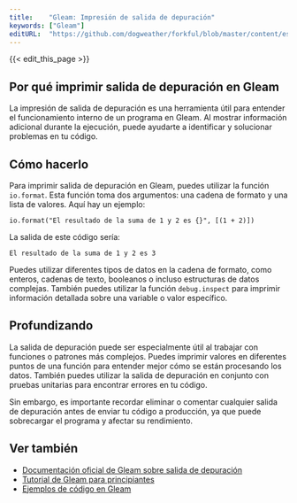 ```yaml
---
title:    "Gleam: Impresión de salida de depuración"
keywords: ["Gleam"]
editURL:  "https://github.com/dogweather/forkful/blob/master/content/es/gleam/printing-debug-output.md"
---
```


{{< edit_this_page >}}

## Por qué imprimir salida de depuración en Gleam

La impresión de salida de depuración es una herramienta útil para entender el funcionamiento interno de un programa en Gleam. Al mostrar información adicional durante la ejecución, puede ayudarte a identificar y solucionar problemas en tu código.

## Cómo hacerlo

Para imprimir salida de depuración en Gleam, puedes utilizar la función `io.format`. Esta función toma dos argumentos: una cadena de formato y una lista de valores. Aquí hay un ejemplo:

```Gleam
io.format("El resultado de la suma de 1 y 2 es {}", [(1 + 2)])
```

La salida de este código sería:

```
El resultado de la suma de 1 y 2 es 3
```

Puedes utilizar diferentes tipos de datos en la cadena de formato, como enteros, cadenas de texto, booleanos o incluso estructuras de datos complejas. También puedes utilizar la función `debug.inspect` para imprimir información detallada sobre una variable o valor específico.

## Profundizando

La salida de depuración puede ser especialmente útil al trabajar con funciones o patrones más complejos. Puedes imprimir valores en diferentes puntos de una función para entender mejor cómo se están procesando los datos. También puedes utilizar la salida de depuración en conjunto con pruebas unitarias para encontrar errores en tu código.

Sin embargo, es importante recordar eliminar o comentar cualquier salida de depuración antes de enviar tu código a producción, ya que puede sobrecargar el programa y afectar su rendimiento.

## Ver también

- [Documentación oficial de Gleam sobre salida de depuración](https://gleam.run/core/io.html#format)
- [Tutorial de Gleam para principiantes](https://gleam.run/tutorials/getting-started.html)
- [Ejemplos de código en Gleam](https://github.com/gleam-lang/gleam/tree/master/examples)
